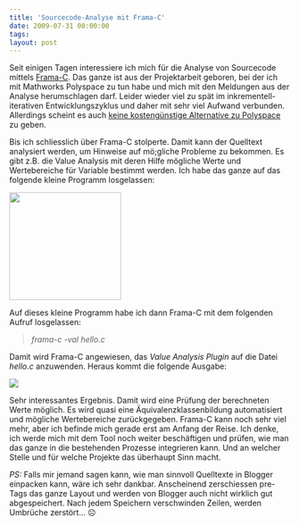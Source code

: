 ```yaml
---
title: 'Sourcecode-Analyse mit Frama-C'
date: 2009-07-31 00:00:00 
tags: 
layout: post
---
```

Seit einigen Tagen interessiere ich mich für die Analyse von Sourcecode mittels <a href="http://frama-c.cea.fr/">Frama-C</a>. Das ganze ist aus der Projektarbeit geboren, bei der ich mit Mathworks Polyspace zu tun habe und mich mit den Meldungen aus der Analyse herumschlagen darf. Leider wieder viel zu spät im inkrementell-iterativen Entwicklungszyklus und daher mit sehr viel Aufwand verbunden. Allerdings scheint es auch <a href="http://stackoverflow.com/questions/881880/open-source-alternative-to-mathworks-polyspace">keine kosteng&uuml;nstige Alternative zu Polyspace</a> zu geben.

Bis ich schliesslich über Frama-C stolperte. Damit kann der Quelltext analysiert werden, um Hinweise auf mö;gliche Probleme zu bekommen. Es gibt z.B. die Value Analysis mit deren Hilfe mögliche Werte und Wertebereiche für Variable bestimmt werden. Ich habe das ganze auf das folgende kleine Programm losgelassen:

<img src="http://posterous.com/getfile/files.posterous.com/import-rzzc/IfGxljotalmBlGBuaHeiAAviqBvHCftsGmBrEncGlCDrxuotusrJfoDelHFa/media_http4bpblogspot_JBpEj.png.scaled500.png" width="200" height="193"/>

Auf dieses kleine Programm habe ich dann Frama-C mit dem folgenden Aufruf losgelassen: <blockquote><i>frama-c -val hello.c</i></blockquote>Damit wird Frama-C angewiesen, das <em>Value Analysis Plugin</em> auf die Datei <em>hello.c</em> anzuwenden. Heraus kommt die folgende Ausgabe:

<img src="http://1.bp.blogspot.com/_HK2Lso6JYlw/SnKebz5lvZI/AAAAAAAAAXk/m-lzFzMHKQY/s200/framac-hello2.PNG"/>

Sehr interessantes Ergebnis. Damit wird eine Prüfung der berechneten Werte möglich. Es wird quasi eine Äquivalenzklassenbildung automatisiert und mögliche Wertebereiche zurückgegeben. Frama-C kann noch sehr viel mehr, aber ich befinde mich gerade erst am Anfang der Reise. Ich denke, ich werde mich mit dem Tool noch weiter beschäftigen und prüfen, wie man das ganze in die bestehenden Prozesse integrieren kann. Und an welcher Stelle und für welche Projekte das überhaupt Sinn macht.

*PS:* Falls mir jemand sagen kann, wie man sinnvoll Quelltexte in Blogger einpacken kann, wäre ich sehr dankbar. Anscheinend zerschiessen pre-Tags das ganze Layout und werden von Blogger auch nicht wirklich gut abgespeichert. Nach jedem Speichern verschwinden Zeilen, werden Umbrüche zerstört... ☹
